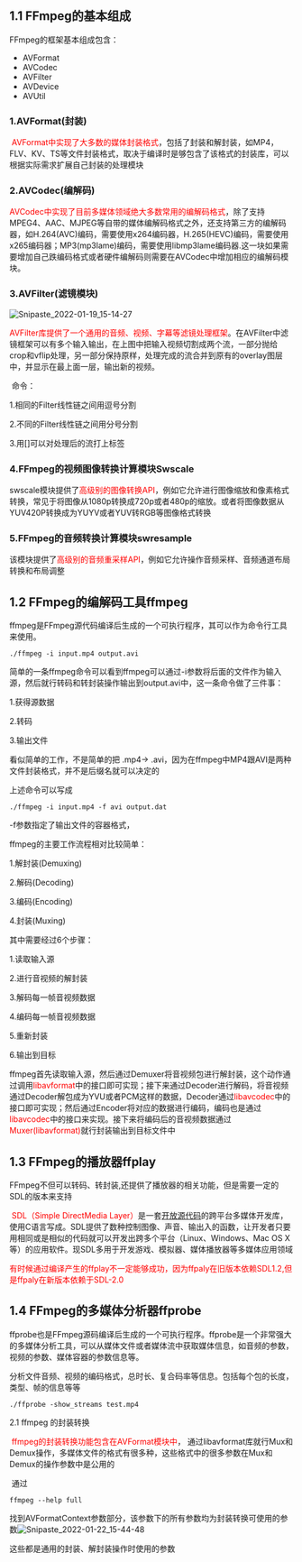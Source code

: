 ## 1.1 FFmpeg的基本组成

FFmpeg的框架基本组成包含：

- AVFormat
- AVCodec
- AVFilter
- AVDevice
- AVUtil

### 1.AVFormat(封装)

​        <font color='red'> <font color='red'>AVFormat</font>中实现了大多数的媒体封装格式</font>，包括了封装和解封装，如MP4，FLV、KV、TS等文件封装格式，取决于编译时是够包含了该格式的封装库，可以根据实际需求扩展自己封装的处理模块



### 2.AVCodec(编解码)

​        <font color='red'>AVCodec中实现了目前多媒体领域绝大多数常用的编解码格式</font>，除了支持MPEG4、AAC、MJPEG等自带的媒体编解码格式之外，还支持第三方的编解码器，如H.264(AVC)编码，需要使用x264编码器，H.265(HEVC)编码，需要使用x265编码器；MP3(mp3lame)编码，需要使用libmp3lame编码器.这一块如果需要增加自己跌编码格式或者硬件编解码则需要在AVCodec中增加相应的编解码模块。



### 3.AVFilter(滤镜模块)

![Snipaste_2022-01-19_15-14-27](D:\study_md_doc\img\Snipaste_2022-01-19_15-14-27.png)

​      <font color='red'> AVFilter库提供了一个通用的音频、视频、字幕等滤镜处理框架</font>。在AVFilter中滤镜框架可以有多个输入输出，在上图中把输入视频切割成两个流，一部分抛给crop和vflip处理，另一部分保持原样，处理完成的流合并到原有的overlay图层中，并显示在最上面一层，输出新的视频。

​      命令：

1.相同的Filter线性链之间用逗号分割

2.不同的Filter线性链之间用分号分割

3.用[]可以对处理后的流打上标签





### 4.FFmpeg的视频图像转换计算模块Swscale

​        swscale模块提供了<font color='red'>高级别的图像转换API</font>，例如它允许进行图像缩放和像素格式转换，常见于将图像从1080p转换成720p或者480p的缩放。或者将图像数据从YUV420P转换成为YUYV或者YUV转RGB等图像格式转换



### 5.FFmpeg的音频转换计算模块swresample

​       该模块提供了<font color='red'>高级别的音频重采样API</font>，例如它允许操作音频采样、音频通道布局转换和布局调整



## 1.2 FFmpeg的编解码工具ffmpeg

​        ffmpeg是FFmpeg源代码编译后生成的一个可执行程序，其可以作为命令行工具来使用。

~~~shell
./ffmpeg -i input.mp4 output.avi
~~~

​		简单的一条ffmpeg命令可以看到ffmpeg可以通过-i参数将后面的文件作为输入源，然后就行转码和转封装操作输出到output.avi中，这一条命令做了三件事：

1.获得源数据

2.转码

3.输出文件

看似简单的工作，不是简单的把 .mp4-> .avi，因为在ffmpeg中MP4跟AVI是两种文件封装格式，并不是后缀名就可以决定的

上述命令可以写成

~~~shell
./ffmpeg -i input.mp4 -f avi output.dat
~~~

-f参数指定了输出文件的容器格式，

ffmpeg的主要工作流程相对比较简单：

1.解封装(Demuxing)

2.解码(Decoding)

3.编码(Encoding)

4.封装(Muxing)

其中需要经过6个步骤：

1.读取输入源

2.进行音视频的解封装

3.解码每一帧音视频数据

4.编码每一帧音视频数据

5.重新封装

6.输出到目标





​		ffmpeg首先读取输入源，然后通过Demuxer将音视频包进行解封装，这个动作通过调用<font color='red'>libavformat</font>中的接口即可实现；接下来通过Decoder进行解码，将音视频通过Decoder解包成为YVU或者PCM这样的数据，Decoder通过<font color='red'>libavcodec</font>中的接口即可实现；然后通过Encoder将对应的数据进行编码，编码也是通过<font color='red'>libavcodec</font>中的接口来实现。接下来将编码后的音视频数据通过<font color='red'>Muxer(libavformat)</font>就行封装输出到目标文件中





## 1.3 FFmpeg的播放器ffplay

​		FFmpeg不但可以转码、转封装,还提供了播放器的相关功能，但是需要一定的SDL的版本来支持

​		<font color='red'>SDL（Simple DirectMedia Layer）</font>是一套[开放源代码](https://baike.baidu.com/item/开放源代码/114160)的跨平台多媒体开发库，使用C语言写成。SDL提供了数种控制图像、声音、输出入的函数，让开发者只要用相同或是相似的代码就可以开发出跨多个平台（Linux、Windows、Mac OS X等）的应用软件。现SDL多用于开发游戏、模拟器、媒体播放器等多媒体应用领域

​		<font color='red'>有时候通过编译产生的ffplay不一定能够成功，因为ffpaly在旧版本依赖SDL1.2,但是ffpaly在新版本依赖于SDL-2.0</font>



## 1.4 FFmpeg的多媒体分析器ffprobe

​		ffprobe也是FFmpeg源码编译后生成的一个可执行程序。ffprobe是一个非常强大的多媒体分析工具，可以从媒体文件或者媒体流中获取媒体信息，如音频的参数，视频的参数、媒体容器的参数信息等。

​		分析文件音频、视频的编码格式，总时长、复合码率等信息。包括每个包的长度，类型、帧的信息等等

~~~shell
./ffprobe -show_streams test.mp4
~~~



2.1 ffmpeg 的封装转换

​		<font color='red'>ffmpeg的封装转换功能包含在AVFormat模块中</font>， 通过libavformat库就行Mux和Demux操作，多媒体文件的格式有很多种，这些格式中的很多参数在Mux和Demux的操作参数中是公用的

​		通过

~~~shell
ffmpeg --help full
~~~

​		找到AVFormatContext参数部分，该参数下的所有参数均为封装转换可使用的参数![Snipaste_2022-01-22_15-44-48](D:\study_md_doc\img\Snipaste_2022-01-22_15-44-48.png)

这些都是通用的封装、解封装操作时使用的参数